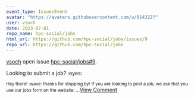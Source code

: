 ```yaml
---
event_type: IssuesEvent
avatar: "https://avatars.githubusercontent.com/u/814322?"
user: vsoch
date: 2023-07-01
repo_name: hpc-social/jobs
html_url: https://github.com/hpc-social/jobs/issues/9
repo_url: https://github.com/hpc-social/jobs
---
```


<a href='https://github.com/vsoch' target='_blank'>vsoch</a> open issue <a href='https://github.com/hpc-social/jobs/issues/9' target='_blank'>hpc-social/jobs#9</a>.

<p>Looking to submit a job? :eyes: </p><small>Hey there! :wave: thanks for stopping by! If you are looking to post a job, we ask that you use our jobs form on the website:...</small><a href='https://github.com/hpc-social/jobs/issues/9' target='_blank'>View Comment</a>